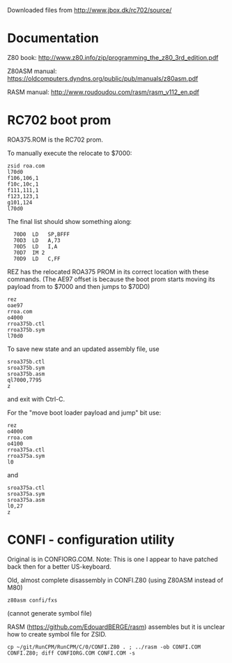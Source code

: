 Downloaded files from http://www.jbox.dk/rc702/source/

# Documentation

Z80 book: http://www.z80.info/zip/programming_the_z80_3rd_edition.pdf

Z80ASM manual:  https://oldcomputers.dyndns.org/public/pub/manuals/z80asm.pdf

RASM manual: http://www.roudoudou.com/rasm/rasm_v112_en.pdf

# RC702 boot prom

ROA375.ROM is the RC702 prom.

To manually execute the relocate to $7000:

```
zsid roa.com
l70d0
f106,106,1
f10c,10c,1
f111,111,1
f123,123,1
g101,124
l70d0
```

The final list should show something along:

```
  70D0  LD   SP,BFFF
  70D3  LD   A,73
  70D5  LD   I,A  
  70D7  IM 2 
  70D9  LD   C,FF
```


REZ has the relocated ROA375 PROM in its correct location with these commands.   (The AE97 offset is because the boot prom starts moving its payload from to $7000 and then jumps to $70D0)

```
rez
oae97
rroa.com
o4000
rroa375b.ctl
rroa375b.sym
l70d0

```

To save new state and an updated assembly file, use

```
sroa375b.ctl
sroa375b.sym
sroa375b.asm
ql7000,7795
z

```

and exit with Ctrl-C.

For the "move boot loader payload and jump" bit use:

```
rez
o4000
rroa.com
o4100
rroa375a.ctl
rroa375a.sym
l0

```

and

```
sroa375a.ctl
sroa375a.sym
sroa375a.asm
l0,27
z

```

# CONFI - configuration utility

Original is in CONFIORG.COM.  Note:  This is one I appear to have patched back then for a better US-keyboard.

Old, almost complete disassembly in CONFI.Z80 (using Z80ASM instead of M80)

```
z80asm confi/fxs
```
(cannot generate symbol file)

RASM (https://github.com/EdouardBERGE/rasm) assembles but it is unclear how to create symbol file for ZSID. 

```
cp ~/git/RunCPM/RunCPM/C/0/CONFI.Z80 . ; ../rasm -ob CONFI.COM CONFI.Z80; diff CONFIORG.COM CONFI.COM -s
```

